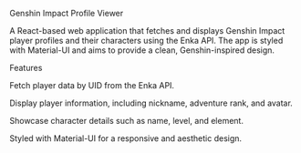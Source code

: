 Genshin Impact Profile Viewer

A React-based web application that fetches and displays Genshin Impact player profiles and their characters using the Enka API. The app is styled with Material-UI and aims to provide a clean, Genshin-inspired design.

Features

Fetch player data by UID from the Enka API.

Display player information, including nickname, adventure rank, and avatar.

Showcase character details such as name, level, and element.

Styled with Material-UI for a responsive and aesthetic design.

